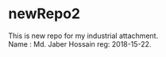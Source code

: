 # newRepo2
This is new repo for my industrial attachment.
<br> Name : Md. Jaber Hossain reg: 2018-15-22.